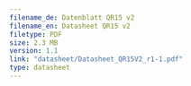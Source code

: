 ```yaml
---
filename_de: Datenblatt QR15 v2
filename_en: Datasheet QR15 v2
filetype: PDF
size: 2.3 MB
version: 1.1
link: "datasheet/Datasheet_QR15V2_r1-1.pdf"
type: datasheet
---
```

